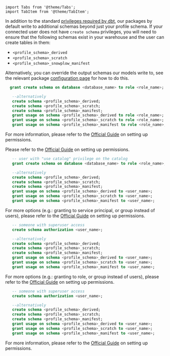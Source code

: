 ```mdx-code-block
import Tabs from '@theme/Tabs';
import TabItem from '@theme/TabItem';
```

In addition to the standard [privileges required by dbt](https://docs.getdbt.com/faqs/warehouse/database-privileges), our packages by default write to additional schemas beyond just your profile schema. If your connected user does not have `create schema` privileges, you will need to ensure that the following schemas exist in your warehouse and the user can create tables in them:

- `<profile_schema>_derived`
- `<profile_schema>_scratch`
- `<profile_schema>_snowplow_manifest`


Alternatively, you can override the output schemas our models write to, see the relevant package [configuration page](/docs/modeling-your-data/modeling-your-data-with-dbt/dbt-configuration/index.md) for how to do this.

<Tabs groupId="warehouse" queryString>
<TabItem value="snowflake" label="Snowflake">

```sql
  grant create schema on database <database_name> to role <role_name>;

   --alternatively
   create schema <profile_schema>_derived;
   create schema <profile_schema>_scratch;
   create schema <profile_schema>_manifest;
   grant usage on schema <profile_schema>_derived to role <role_name>;
   grant usage on schema <profile_schema>_scratch to role <role_name>;
   grant usage on schema <profile_schema>_manifest to role <role_name>;
```
For more information, please refer to the [Official Guide](https://docs.snowflake.com/en/sql-reference/sql/grant-privilege) on setting up permissions.

</TabItem>

<TabItem value="bigquery" label="BigQuery" default>

Please refer to the [Official Guide](https://cloud.google.com/bigquery/docs/access-control) on setting up permissions.

</TabItem>
<TabItem value="databricks" label="Databricks">

```sql
   -- user with "use catalog" privilege on the catalog
   grant create schema on database <database_name> to role <role_name>;

   --alternatively
   create schema <profile_schema>_derived;
   create schema <profile_schema>_scratch;
   create schema <profile_schema>_manifest;
   grant usage on schema <profile_schema>_derived to <user_name>;
   grant usage on schema <profile_schema>_scratch to <user_name>;
   grant usage on schema <profile_schema>_manifest to <user_name>;
```

For more options (e.g.: granting to service principal, or group instead of users), please refer to the [Official Guide](https://docs.databricks.com/en/sql/language-manual/security-grant.html) on setting up permissions.

</TabItem>

<TabItem value="redshift" label="Redshift">

```sql
   -- someone with superuser access
   create schema authorization <user_name>;

   --alternatively
   create schema <profile_schema>_derived;
   create schema <profile_schema>_scratch;
   create schema <profile_schema>_manifest;
   grant usage on schema <profile_schema>_derived to <user_name>;
   grant usage on schema <profile_schema>_scratch to <user_name>;
   grant usage on schema <profile_schema>_manifest to <user_name>;
```

For more options (e.g.: granting to role, or group instead of users), please refer to the [Official Guide](https://docs.aws.amazon.com/redshift/latest/dg/r_GRANT.html) on setting up permissions.

</TabItem>


<TabItem value="postgres" label="Postgres">

```sql
   -- someone with superuser access
   create schema authorization <user_name>;

   --alternatively
   create schema <profile_schema>_derived;
   create schema <profile_schema>_scratch;
   create schema <profile_schema>_manifest;
   grant usage on schema <profile_schema>_derived to <user_name>;
   grant usage on schema <profile_schema>_scratch to <user_name>;
   grant usage on schema <profile_schema>_manifest to <user_name>;
```
For more information, please refer to the [Official Guide](https://www.postgresql.org/docs/current/sql-createschema.html) on setting up permissions.

</TabItem>
</Tabs>
